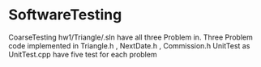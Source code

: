 # SoftwareTesting
CoarseTesting
hw1/Triangle/.sln have all three Problem in.
Three Problem code implemented in Triangle.h , NextDate.h , Commission.h
UnitTest as UnitTest.cpp have five test for each problem
